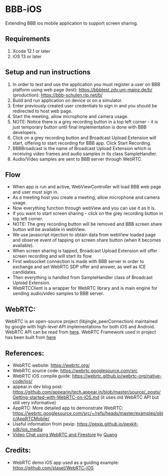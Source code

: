 # BBB-iOS
Extending BBB ios mobile application to support screen sharing.

## Requirements
1. Xcode 12.1 or later
2. iOS 13 or later


## Setup and run instructions
1. In order to test and use the application you must register a user on BBB platform using web page 
    (test): https://bbbtest.zdv.uni-mainz.de/b/
    (production): https://bbb-schulen.rlp.net/b/
2. Build and run application on device or on a simulator.
3. Enter previously created user credentials to sign in and you should be redirected to host web page.
4. Start the meeting, allow microphone and camera usage.
5. NOTE: Notice there is a grey recording button in a top left corner - it is just temporary button until final implementation is done with BBB developers.
6. Click on a grey recording button and Broadcast Upload Extension will start, offering to start recording for BBB app. Click Start Recording.
7. BBBBroadcast is the name of Broadcast Upload Extension which is receiving video frames and audio samples in its class SampleHandler. 
8. Audio/Video samples are sent to BBB server through WebRTC.


## Flow
* When app is run and active, WebViewController will load BBB web page and user must sign in.
* As a meeting host you create a meeting, allow microphone and camera usage.
* Now everything function through webView and you can use it as it is.
* If you want to start screen sharing - click on the grey recording button in top left corner.
* NOTE: The grey recording button will be removed and BBB screen share button will be available in webView.
* We use javascript injection to obtain data from webView loaded page and observe event of tapping on screen share button (when it becomes available).
* When screen sharing is tapped, Broadcast Upload Extension will offer screen recording and will start its flow.
* First websocket connection is made with BBB server in order to exchange and set WebRTC SDP offer and answer, as well as ICE candidates.
* Then everything is handled from SampleHandler class of Broadcast Upload Extension.
* WebRTCClient is a wrapper for WebRTC library and is main engine for sending audio/video samples to BBB server.


## WebRTC:
WebRTC is an open-source project (libjingle_peerConnection) maintained by google with high-level API implementations for both iOS and Android. 
WebRTC API can be read from [here](https://developer.mozilla.org/en-US/docs/Web/API/WebRTC_API).
WebRTC Framework used in project has been built from [here](https://github.com/stasel/WebRTC)


## References:
* WebRTC website: https://webrtc.org/
* WebRTC source code: https://webrtc.googlesource.com/src
* WebRTC iOS compile guide: https://webrtc.github.io/webrtc-org/native-code/ios/
* appear.in dev blog post: https://github.com/appearin/tech.appear.in/blob/master/source/_posts/Getting-started-with-WebRTC-on-iOS.md (it uses old WebRTC API but still very informative)
* AppRTC: More detailed app to demonstrate WebRTC: https://webrtc.googlesource.com/src/+/refs/heads/master/examples/objc/AppRTCMobile/
* Useful information from pexip: https://pexip.github.io/pexkit-sdk/ios_media
* [Video Chat using WebRTC and Firestore](https://medium.com/@quangtqag/video-chat-using-webrtc-and-firestore-a925de6f89f4) by [Quang](https://github.com/quangtqag)


## Credits:
* WebRTC demo iOS app used as a guiding example: https://github.com/stasel/WebRTC-iOS
